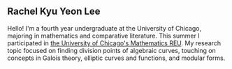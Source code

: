 ## Rachel Kyu Yeon Lee

Hello! I'm a fourth year undergraduate at the University of Chicago, majoring in mathematics and comparative literature. This summer I participated in [the University of Chicago's Mathematics REU](http://math.uchicago.edu/~may/REU2021/). My research topic focused on finding division points of algebraic curves, touching on concepts in Galois theory, elliptic curves and functions, and modular forms.

